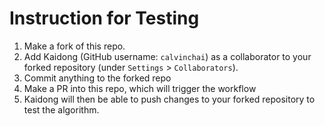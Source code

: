 # Instruction for Testing

1. Make a fork of this repo.
2. Add Kaidong (GitHub username: `calvinchai`) as a collaborator to your forked repository (under `Settings` > `Collaborators`).
3. Commit anything to the forked repo
4. Make a PR into this repo, which will trigger the workflow
5. Kaidong will then be able to push changes to your forked repository to test the algorithm.

